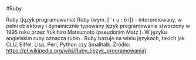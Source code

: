 #Ruby

Ruby (język programowania) Ruby (wym. [ ˈ r u : b i]) - interpretowany, w pełni obiektowy i dynamicznie typowany język programowania stworzony w 1995 roku przez Yukihiro Matsumoto (pseudonim Matz ). W języku angielskim ruby oznacza rubin . Ruby bazuje na wielu językach, takich jak CLU, Eiffel, Lisp, Perl, Python czy Smalltalk.
Źródło: https://pl.wikipedia.org/wiki/Ruby_(język_programowania)